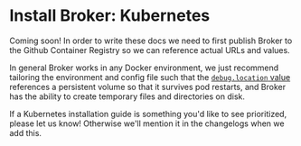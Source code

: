 
# Install Broker: Kubernetes

Coming soon! In order to write these docs we need to first publish Broker to the Github Container Registry
so we can reference actual URLs and values.

In general Broker works in any Docker environment, we just recommend tailoring the environment and config file
such that the [`debug.location` value](./config.md#debugging) references a persistent volume so that it survives pod restarts,
and Broker has the ability to create temporary files and directories on disk.

If a Kubernetes installation guide is something you'd like to see prioritized, please let us know!
Otherwise we'll mention it in the changelogs when we add this.

